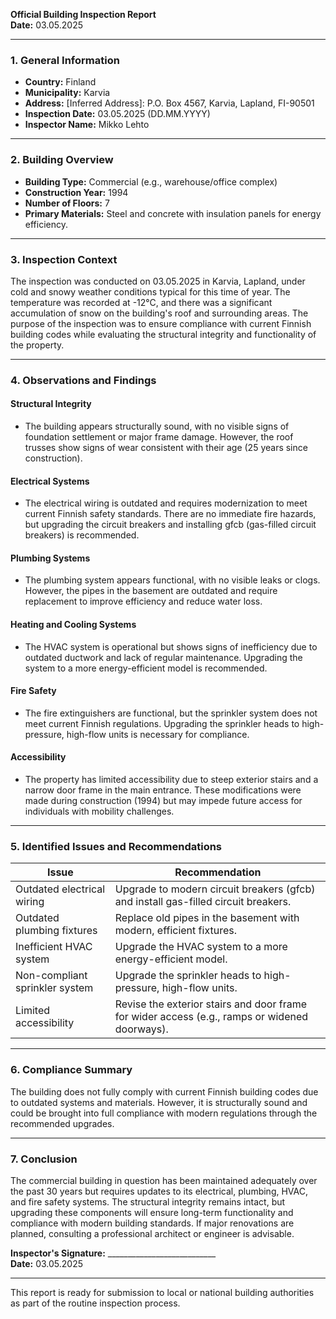 

**Official Building Inspection Report**  
**Date:** 03.05.2025  

---

### **1. General Information**  
- **Country:** Finland  
- **Municipality:** Karvia  
- **Address:** [Inferred Address]: P.O. Box 4567, Karvia, Lapland, FI-90501  
- **Inspection Date:** 03.05.2025 (DD.MM.YYYY)  
- **Inspector Name:** Mikko Lehto  

---

### **2. Building Overview**  
- **Building Type:** Commercial (e.g., warehouse/office complex)  
- **Construction Year:** 1994  
- **Number of Floors:** 7  
- **Primary Materials:** Steel and concrete with insulation panels for energy efficiency.  

---

### **3. Inspection Context**  
The inspection was conducted on 03.05.2025 in Karvia, Lapland, under cold and snowy weather conditions typical for this time of year. The temperature was recorded at -12°C, and there was a significant accumulation of snow on the building's roof and surrounding areas. The purpose of the inspection was to ensure compliance with current Finnish building codes while evaluating the structural integrity and functionality of the property.

---

### **4. Observations and Findings**  

#### **Structural Integrity**  
- The building appears structurally sound, with no visible signs of foundation settlement or major frame damage. However, the roof trusses show signs of wear consistent with their age (25 years since construction).  

#### **Electrical Systems**  
- The electrical wiring is outdated and requires modernization to meet current Finnish safety standards. There are no immediate fire hazards, but upgrading the circuit breakers and installing gfcb (gas-filled circuit breakers) is recommended.  

#### **Plumbing Systems**  
- The plumbing system appears functional, with no visible leaks or clogs. However, the pipes in the basement are outdated and require replacement to improve efficiency and reduce water loss.  

#### **Heating and Cooling Systems**  
- The HVAC system is operational but shows signs of inefficiency due to outdated ductwork and lack of regular maintenance. Upgrading the system to a more energy-efficient model is recommended.  

#### **Fire Safety**  
- The fire extinguishers are functional, but the sprinkler system does not meet current Finnish regulations. Upgrading the sprinkler heads to high-pressure, high-flow units is necessary for compliance.  

#### **Accessibility**  
- The property has limited accessibility due to steep exterior stairs and a narrow door frame in the main entrance. These modifications were made during construction (1994) but may impede future access for individuals with mobility challenges.  

---

### **5. Identified Issues and Recommendations**  

| **Issue**                          | **Recommendation**                                                                 |
|-------------------------------------|------------------------------------------------------------------------------------|
| Outdated electrical wiring           | Upgrade to modern circuit breakers (gfcb) and install gas-filled circuit breakers. |
| Outdated plumbing fixtures          | Replace old pipes in the basement with modern, efficient fixtures.                |
| Inefficient HVAC system              | Upgrade the HVAC system to a more energy-efficient model.                        |
| Non-compliant sprinkler system       | Upgrade the sprinkler heads to high-pressure, high-flow units.                   |
| Limited accessibility               | Revise the exterior stairs and door frame for wider access (e.g., ramps or widened doorways). |

---

### **6. Compliance Summary**  
The building does not fully comply with current Finnish building codes due to outdated systems and materials. However, it is structurally sound and could be brought into full compliance with modern regulations through the recommended upgrades.

---

### **7. Conclusion**  
The commercial building in question has been maintained adequately over the past 30 years but requires updates to its electrical, plumbing, HVAC, and fire safety systems. The structural integrity remains intact, but upgrading these components will ensure long-term functionality and compliance with modern building standards. If major renovations are planned, consulting a professional architect or engineer is advisable.

**Inspector's Signature:** ___________________________  
**Date:** 03.05.2025  

--- 

This report is ready for submission to local or national building authorities as part of the routine inspection process.